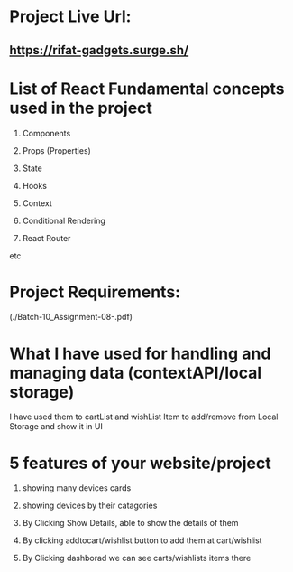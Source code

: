 # Project Live Url: 
## https://rifat-gadgets.surge.sh/



# List of React Fundamental concepts used in the project
1. Components

2. Props (Properties)

3. State

4. Hooks

5. Context

6. Conditional Rendering

7. React Router 

etc

# Project Requirements:

(./Batch-10_Assignment-08-.pdf)


# What I have used for handling and managing data (contextAPI/local storage)
I have used them to cartList and wishList Item to add/remove from Local Storage and show it in UI

# 5 features of your website/project

1. showing many devices cards 

2. showing devices by their catagories

3. By Clicking Show Details, able to show the details of them

4. By clicking addtocart/wishlist button to add them at cart/wishlist

6. By Clicking dashborad we can see carts/wishlists items there



